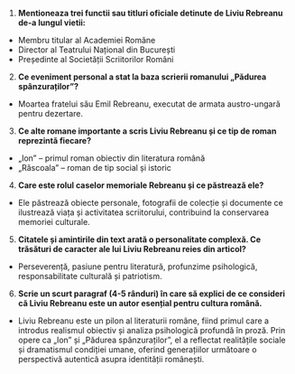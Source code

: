 1. **Mentioneaza trei functii sau titluri oficiale detinute de Liviu Rebreanu de-a lungul vietii:**
   
- Membru titular al Academiei Române
- Director al Teatrului Național din București
- Președinte al Societății Scriitorilor Români
  
2. **Ce eveniment personal a stat la baza scrierii romanului „Pădurea spânzuraților”?**
   
- Moartea fratelui său Emil Rebreanu, executat de armata austro-ungară pentru dezertare.

3. **Ce alte romane importante a scris Liviu Rebreanu și ce tip de roman reprezintă fiecare?**

- „Ion” – primul roman obiectiv din literatura română
- „Răscoala” – roman de tip social și istoric

4. **Care este rolul caselor memoriale Rebreanu și ce păstrează ele?**

- Ele păstrează obiecte personale, fotografii de colecție și documente ce ilustrează viața și activitatea scriitorului, contribuind la conservarea memoriei culturale.

5. **Citatele și amintirile din text arată o personalitate complexă. Ce trăsături de caracter ale lui Liviu Rebreanu reies din articol?**

- Perseverență, pasiune pentru literatură, profunzime psihologică, responsabilitate culturală și patriotism.

6. **Scrie un scurt paragraf (4-5 rânduri) în care să explici de ce consideri că Liviu Rebreanu este un autor esențial pentru cultura română.**

- Liviu Rebreanu este un pilon al literaturii române, fiind primul care a introdus realismul obiectiv și analiza psihologică profundă în proză. Prin opere ca „Ion” și „Pădurea spânzuraților”, el a reflectat realitățile sociale și dramatismul condiției umane, oferind generațiilor următoare o perspectivă autentică asupra identității românești.

